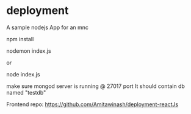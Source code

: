 # deployment
A sample nodejs App for an mnc

npm install

nodemon index.js 

or

node index.js


make sure mongod server is running @ 27017 port
It should contain db named "testdb" 

Frontend repo: https://github.com/Amitawinash/deployment-reactJs
